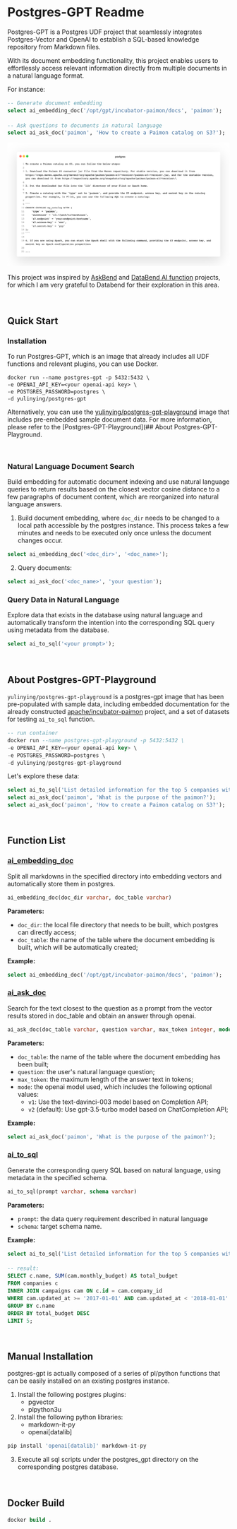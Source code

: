 # Postgres-GPT Readme

Postgres-GPT is a Postgres UDF project that seamlessly integrates Postgres-Vector and OpenAI to establish a SQL-based knowledge repository from Markdown files.

With its document embedding functionality, this project enables users to effortlessly access relevant information directly from multiple documents in a natural language format.

For instance:

```sql
-- Generate document embedding
select ai_embedding_doc('/opt/gpt/incubator-paimon/docs', 'paimon');

-- Ask questions to documents in natural language 
select ai_ask_doc('paimon', 'How to create a Paimon catalog on S3?');
```

![Untitled](./asset/preview.jpeg)

This project was inspired by [AskBend](https://github.com/datafuselabs/askbend) and [DataBend AI function](https://databend.rs/doc/sql-functions/ai-functions/) projects, for which I am very grateful to Databend for their exploration in this area.

<br/>

## Quick Start

### Installation

To run Postgres-GPT, which is an image that already includes all UDF functions and relevant plugins, you can use Docker.

```other
docker run --name postgres-gpt -p 5432:5432 \
-e OPENAI_API_KEY=<your openai-api key> \
-e POSTGRES_PASSWORD=postgres \
-d yulinying/postgres-gpt
```

Alternatively, you can use the [yulinying/postgres-gpt-playground](https://hub.docker.com/repository/docker/yulinying/postgres-gpt-playground) image that includes pre-embedded sample document data. For more information, please refer to the [Postgres-GPT-Playground](## About Postgres-GPT-Playground.


<br/>

### Natural Language Document Search

Build embedding for automatic document indexing and use natural language queries to return results based on the closest vector cosine distance to a few paragraphs of document content, which are reorganized into natural language answers.

1. Build document embedding, where `doc_dir` needs to be changed to a local path accessible by the postgres instance. This process takes a few minutes and needs to be executed only once unless the document changes occur.

```sql
select ai_embedding_doc('<doc_dir>', '<doc_name>');
```

2. Query documents:

```sql
select ai_ask_doc('<doc_name>', 'your question');
```


### Query Data in Natural Language

Explore data that exists in the database using natural language and automatically transform the intention into the corresponding SQL query using metadata from the database.

```sql
select ai_to_sql('<your prompt>');
```

<br/>

## About Postgres-GPT-Playground

`yulinying/postgres-gpt-playground` is a postgres-gpt image that has been pre-populated with sample data, including embedded documentation for the already constructed [apache/incubator-paimon](https://paimon.apache.org/docs/master/) project, and a set of datasets for testing `ai_to_sql` function.

```sql
-- run container
docker run --name postgres-gpt-playground -p 5432:5432 \
-e OPENAI_API_KEY=<your openai-api key> \
-e POSTGRES_PASSWORD=postgres \
-d yulinying/postgres-gpt-playground
```

Let's explore these data:

```sql
select ai_to_sql('List detailed information for the top 5 companies with the highest event budgets in 2017');
select ai_ask_doc('paimon', 'What is the purpose of the paimon?');
select ai_ask_doc('paimon', 'How to create a Paimon catalog on S3?');
```

<br/>

## Function List

### [ai_embedding_doc](postgres_gpt/ai_embedding_doc.sql)

Split all markdowns in the specified directory into embedding vectors and automatically store them in postgres.

```sql
ai_embedding_doc(doc_dir varchar, doc_table varchar)
```

**Parameters:**

   - `doc_dir`: the local file directory that needs to be built, which postgres can directly access;
   - `doc_table`: the name of the table where the document embedding is built, which will be automatically created;

**Example:**

```sql
select ai_embedding_doc('/opt/gpt/incubator-paimon/docs', 'paimon');
```

### [ai_ask_doc](postgres_gpt/ai_ask_doc.sql)

Search for the text closest to the question as a prompt from the vector results stored in doc_table and obtain an answer through openai.

```sql
ai_ask_doc(doc_table varchar, question varchar, max_token integer, mode varchar )
```

**Parameters:**

- `doc_table`: the name of the table where the document embedding has been built;
- `question`: the user's natural language question;
- `max_token`: the maximum length of the answer text in tokens;
- `mode`: the openai model used, which includes the following optional values:
   - `v1`: Use the text-davinci-003 model based on Completion API;
   - `v2` (default): Use gpt-3.5-turbo model based on ChatCompletion API;

**Example:**

```sql
select ai_ask_doc('paimon', 'What is the purpose of the paimon?');
```


### [ai_to_sql](postgres_gpt/ai_to_sql.sql)

Generate the corresponding query SQL based on natural language, using metadata in the specified schema.

```sql
ai_to_sql(prompt varchar, schema varchar)
```

**Parameters:**

- `prompt`: the data query requirement described in natural language
- `schema`: target schema name.

**Example:**

```sql
select ai_to_sql('List detailed information for the top 5 companies with the highest event budgets in 2017');

-- result:
SELECT c.name, SUM(cam.monthly_budget) AS total_budget
FROM companies c
INNER JOIN campaigns cam ON c.id = cam.company_id
WHERE cam.updated_at >= '2017-01-01' AND cam.updated_at < '2018-01-01'
GROUP BY c.name
ORDER BY total_budget DESC
LIMIT 5;
```

<br/>

## Manual Installation

postgres-gpt is actually composed of a series of pl/python functions that can be easily installed on an existing postgres instance.

1. Install the following postgres plugins:
   - pgvector
   - plpython3u
2. Install the following python libraries:
   - markdown-it-py
   - openai[datalib]

```sql
pip install 'openai[datalib]' markdown-it-py
```

3. Execute all sql scripts under the postgres_gpt directory on the corresponding postgres database.

<br/>

## Docker Build

```sql
docker build .
```

